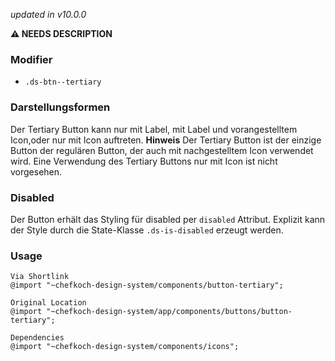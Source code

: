 *updated in v10.0.0*

__⚠️ NEEDS DESCRIPTION__
### Modifier
* `.ds-btn--tertiary`

### Darstellungsformen
Der Tertiary Button kann nur mit Label, mit Label und vorangestelltem Icon,oder nur mit Icon auftreten. 
__Hinweis__ Der Tertiary Button ist der einzige Button der regulären Button, der auch mit nachgestelltem Icon verwendet wird. Eine Verwendung des Tertiary Buttons nur mit Icon ist nicht vorgesehen.

### Disabled
Der Button erhält das Styling für disabled per `disabled` Attribut. Explizit kann der Style durch die State-Klasse `.ds-is-disabled` erzeugt werden.

### Usage  
    
    Via Shortlink 
    @import "~chefkoch-design-system/components/button-tertiary";
    
    Original Location
    @import "~chefkoch-design-system/app/components/buttons/button-tertiary";

    Dependencies
    @import "~chefkoch-design-system/components/icons";